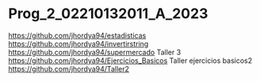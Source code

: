 # Prog_2_02210132011_A_2023
https://github.com/jhordya94/estadisticas
https://github.com/jhordya94/invertirstring
https://github.com/jhordya94/supermercado
Taller 3
https://github.com/jhordya94/Ejercicios_Basicos
Taller ejercicios basicos2
https://github.com/jhordya94/Taller2
